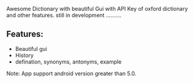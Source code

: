 Awesome Dictionary with beautiful Gui
with API Key of oxford dictionary and other features.
still in development ..........



## Features: ##
* Beautiful gui
* History
* defination, synonyms, antonyms, example

Note: App support android version greater than 5.0.






